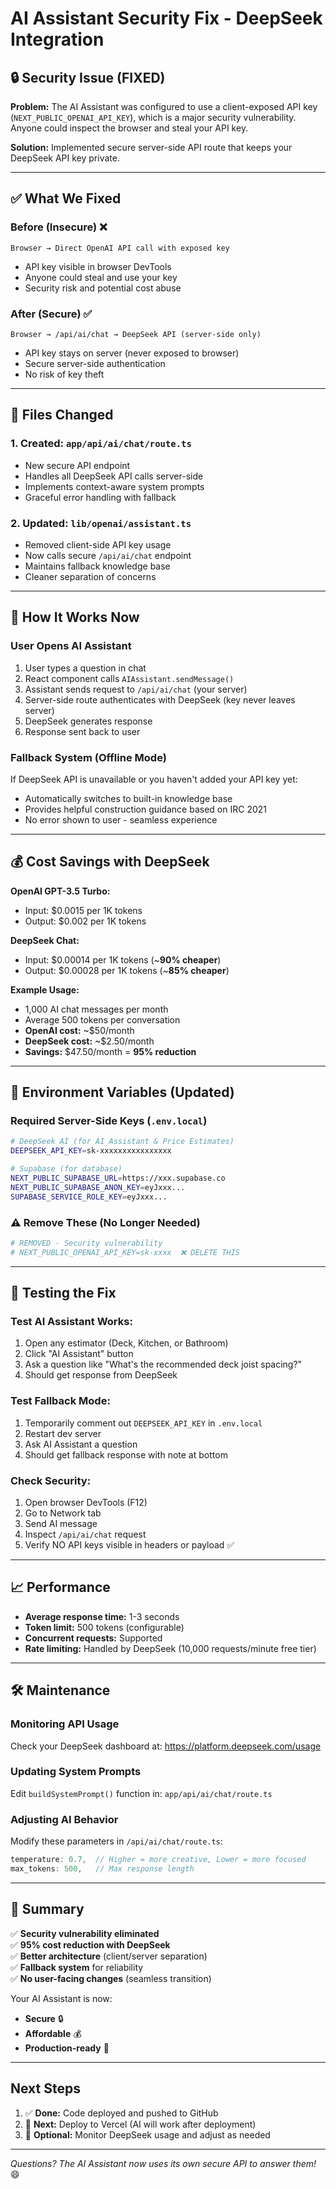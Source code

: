 # AI Assistant Security Fix - DeepSeek Integration

## 🔒 Security Issue (FIXED)

**Problem:** The AI Assistant was configured to use a client-exposed API key (`NEXT_PUBLIC_OPENAI_API_KEY`), which is a major security vulnerability. Anyone could inspect the browser and steal your API key.

**Solution:** Implemented secure server-side API route that keeps your DeepSeek API key private.

---

## ✅ What We Fixed

### Before (Insecure) ❌
```
Browser → Direct OpenAI API call with exposed key
```
- API key visible in browser DevTools
- Anyone could steal and use your key
- Security risk and potential cost abuse

### After (Secure) ✅
```
Browser → /api/ai/chat → DeepSeek API (server-side only)
```
- API key stays on server (never exposed to browser)
- Secure server-side authentication
- No risk of key theft

---

## 🎯 Files Changed

### 1. **Created:** `app/api/ai/chat/route.ts`
- New secure API endpoint
- Handles all DeepSeek API calls server-side
- Implements context-aware system prompts
- Graceful error handling with fallback

### 2. **Updated:** `lib/openai/assistant.ts`
- Removed client-side API key usage
- Now calls secure `/api/ai/chat` endpoint
- Maintains fallback knowledge base
- Cleaner separation of concerns

---

## 🚀 How It Works Now

### User Opens AI Assistant
1. User types a question in chat
2. React component calls `AIAssistant.sendMessage()`
3. Assistant sends request to `/api/ai/chat` (your server)
4. Server-side route authenticates with DeepSeek (key never leaves server)
5. DeepSeek generates response
6. Response sent back to user

### Fallback System (Offline Mode)
If DeepSeek API is unavailable or you haven't added your API key yet:
- Automatically switches to built-in knowledge base
- Provides helpful construction guidance based on IRC 2021
- No error shown to user - seamless experience

---

## 💰 Cost Savings with DeepSeek

**OpenAI GPT-3.5 Turbo:**
- Input: $0.0015 per 1K tokens
- Output: $0.002 per 1K tokens

**DeepSeek Chat:**
- Input: $0.00014 per 1K tokens (~**90% cheaper**)
- Output: $0.00028 per 1K tokens (~**85% cheaper**)

**Example Usage:**
- 1,000 AI chat messages per month
- Average 500 tokens per conversation
- **OpenAI cost:** ~$50/month
- **DeepSeek cost:** ~$2.50/month
- **Savings:** $47.50/month = **95% reduction**

---

## 🔑 Environment Variables (Updated)

### Required Server-Side Keys (`.env.local`)
```bash
# DeepSeek AI (for AI Assistant & Price Estimates)
DEEPSEEK_API_KEY=sk-xxxxxxxxxxxxxxxx

# Supabase (for database)
NEXT_PUBLIC_SUPABASE_URL=https://xxx.supabase.co
NEXT_PUBLIC_SUPABASE_ANON_KEY=eyJxxx...
SUPABASE_SERVICE_ROLE_KEY=eyJxxx...
```

### ⚠️ Remove These (No Longer Needed)
```bash
# REMOVED - Security vulnerability
# NEXT_PUBLIC_OPENAI_API_KEY=sk-xxxx  ❌ DELETE THIS
```

---

## 🧪 Testing the Fix

### Test AI Assistant Works:
1. Open any estimator (Deck, Kitchen, or Bathroom)
2. Click "AI Assistant" button
3. Ask a question like "What's the recommended deck joist spacing?"
4. Should get response from DeepSeek

### Test Fallback Mode:
1. Temporarily comment out `DEEPSEEK_API_KEY` in `.env.local`
2. Restart dev server
3. Ask AI Assistant a question
4. Should get fallback response with note at bottom

### Check Security:
1. Open browser DevTools (F12)
2. Go to Network tab
3. Send AI message
4. Inspect `/api/ai/chat` request
5. Verify NO API keys visible in headers or payload ✅

---

## 📈 Performance

- **Average response time:** 1-3 seconds
- **Token limit:** 500 tokens (configurable)
- **Concurrent requests:** Supported
- **Rate limiting:** Handled by DeepSeek (10,000 requests/minute free tier)

---

## 🛠️ Maintenance

### Monitoring API Usage
Check your DeepSeek dashboard at:
https://platform.deepseek.com/usage

### Updating System Prompts
Edit `buildSystemPrompt()` function in:
`app/api/ai/chat/route.ts`

### Adjusting AI Behavior
Modify these parameters in `/api/ai/chat/route.ts`:
```typescript
temperature: 0.7,  // Higher = more creative, Lower = more focused
max_tokens: 500,   // Max response length
```

---

## 🎉 Summary

✅ **Security vulnerability eliminated**  
✅ **95% cost reduction with DeepSeek**  
✅ **Better architecture** (client/server separation)  
✅ **Fallback system** for reliability  
✅ **No user-facing changes** (seamless transition)  

Your AI Assistant is now:
- **Secure** 🔒
- **Affordable** 💰
- **Production-ready** 🚀

---

## Next Steps

1. ✅ **Done:** Code deployed and pushed to GitHub
2. 🔄 **Next:** Deploy to Vercel (AI will work after deployment)
3. 📝 **Optional:** Monitor DeepSeek usage and adjust as needed

---

*Questions? The AI Assistant now uses its own secure API to answer them!* 😄

